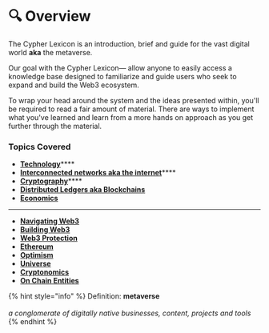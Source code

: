 # 🔍 Overview

The Cypher Lexicon is an introduction, brief and guide for the vast digital world **aka** the metaverse.&#x20;

Our goal with the Cypher Lexicon— allow anyone to easily access a knowledge base designed to familiarize and guide users who seek to expand and build the Web3 ecosystem.

To wrap your head around the system and the ideas presented within, you'll be required to read a fair amount of material. There are ways to implement what you've learned and learn from a more hands on approach as you get further through the material.

### Topics Covered

* [**Technology**](beginner/lessons/technology.md)****
* [**Interconnected networks aka the internet**](beginner/lessons/the-web/)****
* [**Cryptography**](beginner/lessons/cryptography/)****
* ****[**Distributed Ledgers aka Blockchains**](<README (1) (1) (1).md>)****
* ****[**Economics**](beginner/lessons/economics/)****
* ****
* ****[**Navigating Web3**](intermediate/tutorials-and-guides/navigating.md)****
* ****[**Building Web3**](intermediate/tutorials-and-guides/building.md)****
* ****[**Web3 Protection**](beginner/lessons/the-web/web3.md)****
* ****[**Ethereum**](intermediate/tutorials-and-guides/ethereum/)****
* ****[**Optimism**](intermediate/tutorials-and-guides/optimism/)****
* ****[**Universe**](intermediate/tutorials-and-guides/universe/)****
* ****[**Cryptonomics**](beginner/lessons/economics/defi/cryptonomics.md)****
* ****[**On Chain Entities**](advanced/final-track/on-chain-entities/)****

{% hint style="info" %}
Definition: **metaverse** \
\
_a conglomerate of digitally native businesses, content, projects and tools_
{% endhint %}
